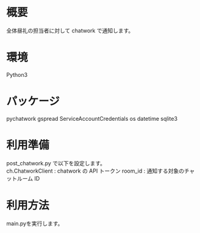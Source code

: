 # 概要
全体昼礼の担当者に対して chatwork で通知します。 

# 環境
Python3 

# パッケージ
pychatwork 
gspread 
ServiceAccountCredentials 
os 
datetime 
sqlite3 

# 利用準備
post_chatwork.py で以下を設定します。  
ch.ChatworkClient : chatwork の API トークン
room_id : 通知する対象のチャットルーム ID


# 利用方法
main.pyを実行します。 




